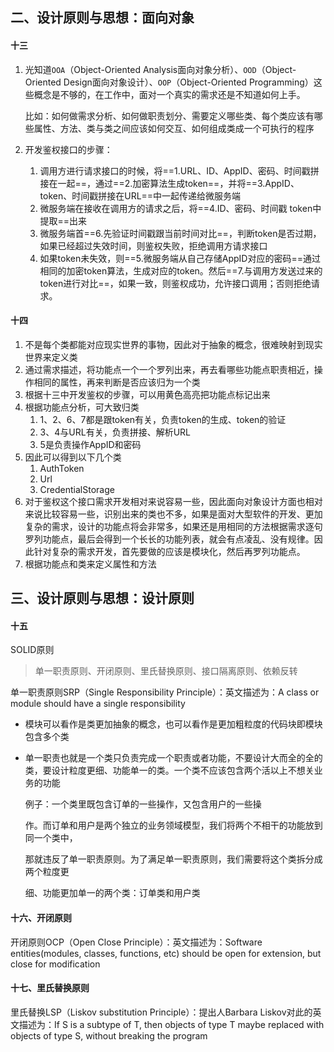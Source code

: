 ## 二、设计原则与思想：面向对象

#### 十三

1. 光知道`OOA`（Object-Oriented Analysis面向对象分析）、`OOD`（Object-Oriented Design面向对象设计）、`OOP`（Object-Oriented Programming）这些概念是不够的，在工作中，面对一个真实的需求还是不知道如何上手。

   比如：如何做需求分析、如何做职责划分、需要定义哪些类、每个类应该有哪些属性、方法、类与类之间应该如何交互、如何组成类成一个可执行的程序

2. 开发鉴权接口的步骤：
   1. 调用方进行请求接口的时候，将==1.URL、ID、AppID、密码、时间戳拼接在一起==，通过==2.加密算法生成token==，并将==3.AppID、token、时间戳拼接在URL==中一起传递给微服务端
   2. 微服务端在接收在调用方的请求之后，将==4.ID、密码、时间戳  token中提取==出来
   3. 微服务端首==6.先验证时间戳跟当前时间对比==，判断token是否过期，如果已经超过失效时间，则鉴权失败，拒绝调用方请求接口
   4. 如果token未失效，则==5.微服务端从自己存储AppID对应的密码==通过相同的加密token算法，生成对应的token。然后==7.与调用方发送过来的token进行对比==，如果一致，则鉴权成功，允许接口调用；否则拒绝请求。

#### 十四

1. 不是每个类都能对应现实世界的事物，因此对于抽象的概念，很难映射到现实世界来定义类
2. 通过需求描述，将功能点一个一个罗列出来，再去看哪些功能点职责相近，操作相同的属性，再来判断是否应该归为一个类
3. 根据十三中开发鉴权的步骤，可以用黄色高亮把功能点标记出来
4. 根据功能点分析，可大致归类
   1. 1、2、6、7都是跟token有关，负责token的生成、token的验证
   2. 3、4与URL有关，负责拼接、解析URL
   3. 5是负责操作AppID和密码
5. 因此可以得到以下几个类
   1. AuthToken
   2. Url
   3. CredentialStorage
6. 对于鉴权这个接口需求开发相对来说容易一些，因此面向对象设计方面也相对来说比较容易一些，识别出来的类也不多，如果是面对大型软件的开发、更加复杂的需求，设计的功能点将会非常多，如果还是用相同的方法根据需求逐句罗列功能点，最后会得到一个长长的功能列表，就会有点凌乱、没有规律。因此针对复杂的需求开发，首先要做的应该是模块化，然后再罗列功能点。
7. 根据功能点和类来定义属性和方法

## 三、设计原则与思想：设计原则

#### 十五

SOLID原则

>  单一职责原则、开闭原则、里氏替换原则、接口隔离原则、依赖反转

单一职责原则SRP（Single Responsibility Principle）：英文描述为：A class or module should have a single responsibility

- 模块可以看作是类更加抽象的概念，也可以看作是更加粗粒度的代码块即模块包含多个类

- 单一职责也就是一个类只负责完成一个职责或者功能，不要设计大而全的全的类，要设计粒度更细、功能单一的类。一个类不应该包含两个活以上不想关业务的功能

  例子：一个类里既包含订单的一些操作，又包含用户的一些操

  作。而订单和用户是两个独立的业务领域模型，我们将两个不相干的功能放到同一个类中，

  那就违反了单一职责原则。为了满足单一职责原则，我们需要将这个类拆分成两个粒度更

  细、功能更加单一的两个类：订单类和用户类

#### 十六、开闭原则

开闭原则OCP（Open Close Principle）：英文描述为：Software entities(modules, classes, functions, etc) should be open for extension, but close for modification

#### 十七、里氏替换原则

里氏替换LSP（Liskov substitution Principle）：提出人Barbara Liskov对此的英文描述为：If S is a subtype of T, then objects of type T maybe replaced with objects of type S, without breaking the program



